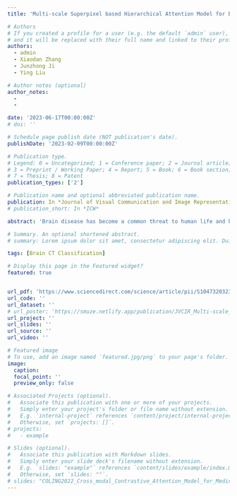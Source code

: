 ```yaml
---
title: 'Multi-scale Superpixel based Hierarchical Attention Model for Brain CT Classification'

# Authors
# If you created a profile for a user (e.g. the default `admin` user), write the username (folder name) here
# and it will be replaced with their full name and linked to their profile.
authors:
  - admin
  - Xiaodan Zhang
  - Junzhong Ji
  - Ying Liu

# Author notes (optional)
author_notes:
  - 
  - 

date: '2023-06-17T00:00:00Z'
# doi: ''

# Schedule page publish date (NOT publication's date).
publishDate: '2023-02-09T00:00:00Z'

# Publication type.
# Legend: 0 = Uncategorized; 1 = Conference paper; 2 = Journal article;
# 3 = Preprint / Working Paper; 4 = Report; 5 = Book; 6 = Book section;
# 7 = Thesis; 8 = Patent
publication_types: ['2']

# Publication name and optional abbreviated publication name.
publication: In *Journal of Visual Communication and Image Representation (JVCIR)*，91, 103773
# publication_short: In *ICW*

abstract: 'Brain disease has become a common threat to human life and health, and brain Com- puted Tomography (CT) is an indispensable radiological diagnostic procedure. Convo- lutional Neural Networks (CNN) have achieved remarkable performance on the natural image classification task. However, compared with natural images, 1) the brain CT im- ages contain more noisy information, and 2) the brain lesions are unstable in shapes and locations. These challenges increase the difficulty of capturing lesion information un- der the conventional CNN models which represent uniform grid-level features of neural receptive fields with equal sizes and shapes. In this paper, we propose a novel Multi- scale Superpixel based Hierarchical Attention (MSHA) model to improve the brain CT classification by introducing multi-scale superpixels to a hierarchical fusion struc- ture to remove noise and help the model focus on lesion areas. MSHA contains three modules: a Semantic-level Information Extractor (SIE), a Mixed Multi-head Attention (MMA) module, and a Hierarchical Fusion Structure (HFS). Specifically, SIE extracts semantic-level features that contain appearance and geometry information based on the superpixel of the brain image. Then, MMA learns the appearance and geometry at- tention of the multi-scale superpixel regions through a mixed attention model. Finally, HFS connects and fuses the mixed multi-head attention features of superpixel regions at different scales from coarse to fine in a hierarchical structure. Experimental results on the CQ500-based brain CT dataset demonstrate the effectiveness of the proposed model.'

# Summary. An optional shortened abstract.
# summary: Lorem ipsum dolor sit amet, consectetur adipiscing elit. Duis posuere tellus ac convallis placerat. Proin tincidunt magna sed ex sollicitudin condimentum.

tags: [Brain CT Classification]

# Display this page in the Featured widget?
featured: true


url_pdf: 'https://www.sciencedirect.com/science/article/pii/S1047320323000238'
url_code: ''
url_dataset: ''
# url_poster: 'https://smuze.netlify.app/publication/JVCIR_Multi-scale_Superpixel_based_Hierarchical_Attention_Model_for_Brain_CT_Classification/poster.pdf'
url_project: ''
url_slides: ''
url_source: ''
url_video: ''

# Featured image
# To use, add an image named `featured.jpg/png` to your page's folder.
image:
  caption: 
  focal_point: ''
  preview_only: false

# Associated Projects (optional).
#   Associate this publication with one or more of your projects.
#   Simply enter your project's folder or file name without extension.
#   E.g. `internal-project` references `content/project/internal-project/index.md`.
#   Otherwise, set `projects: []`.
# projects:
#   - example

# Slides (optional).
#   Associate this publication with Markdown slides.
#   Simply enter your slide deck's filename without extension.
#   E.g. `slides: "example"` references `content/slides/example/index.md`.
#   Otherwise, set `slides: ""`.
# slides: "COLING2022_Cross_modal_Contrastive_Attention_Model_for_Medical_Report_Generation"
---
```


